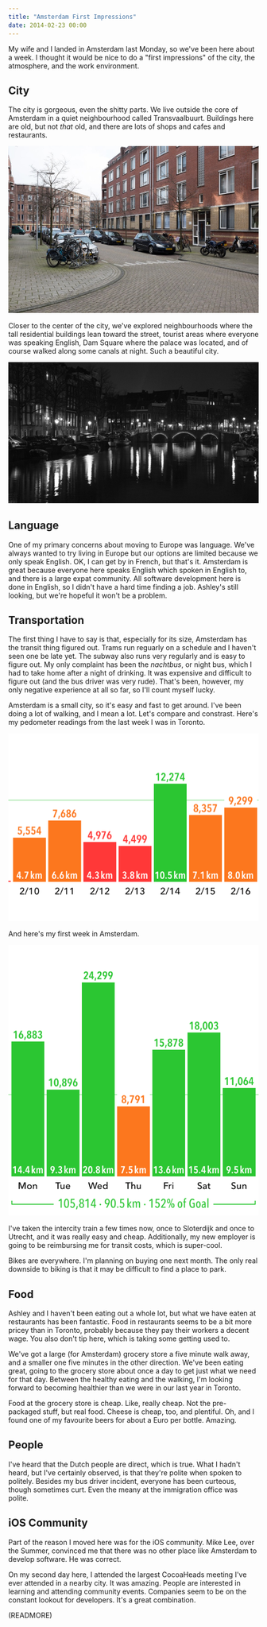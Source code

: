 ```yaml
---
title: "Amsterdam First Impressions"
date: 2014-02-23 00:00
---
```


My wife and I landed in Amsterdam last Monday, so we've been here about a week. I thought it would be nice to do a "first impressions" of the city, the atmosphere, and the work environment.

## City

The city is gorgeous, even the shitty parts. We live outside the core of Amsterdam in a quiet neighbourhood called Transvaalbuurt. Buildings here are old, but not _that_ old, and there are lots of shops and cafes and restaurants.

 ![](/img/import/blog/amsterdam-first-impressions/83A5012C605349E2A28FC243FC51BE65.jpg)

Closer to the center of the city, we've explored neighbourhoods where the tall residential buildings lean toward the street, tourist areas where everyone was speaking English, Dam Square where the palace was located, and of course walked along some canals at night. Such a beautiful city.

 ![](/img/import/blog/amsterdam-first-impressions/BDF72123328044B68074DA57F494B8D2.jpg)
## Language

One of my primary concerns about moving to Europe was language. We've always wanted to try living in Europe but our options are limited because we only speak English. OK, I can get by in French, but that's it. Amsterdam is great because everyone here speaks English which spoken in English to, and there is a large expat community. All software development here is done in English, so I didn't have a hard time finding a job. Ashley's still looking, but we're hopeful it won't be a problem.

## Transportation

The first thing I have to say is that, especially for its size, Amsterdam has the transit thing figured out. Trams run reguarly on a schedule and I haven't seen one be late yet. The subway also runs very regularly and is easy to figure out. My only complaint has been the _nachtbus_, or night bus, which I had to take home after a night of drinking. It was expensive and difficult to figure out (and the bus driver was very rude). That's been, however, my only negative experience at all so far, so I'll count myself lucky.

Amsterdam is a small city, so it's easy and fast to get around. I've been doing a lot of walking, and I mean a lot. Let's compare and constrast. Here's my pedometer readings from the last week I was in Toronto.

 ![](/img/import/blog/amsterdam-first-impressions/71160FEEB0E644A6BDAB8D148E07419A.gif)

And here's my first week in Amsterdam.

 ![](/img/import/blog/amsterdam-first-impressions/BD046938ADFF4E5382CA7BC4C2035BD5.gif)

I've taken the intercity train a few times now, once to Sloterdijk and once to Utrecht, and it was really easy and cheap. Additionally, my new employer is going to be reimbursing me for transit costs, which is super-cool.

Bikes are everywhere. I'm planning on buying one next month. The only real downside to biking is that it may be difficult to find a place to park.

## Food

Ashley and I haven't been eating out a whole lot, but what we have eaten at restaurants has been fantastic. Food in restaurants seems to be a bit more pricey than in Toronto, probably because they pay their workers a decent wage. You also don't tip here, which is taking some getting used to.

We've got a large (for Amsterdam) grocery store a five minute walk away, and a smaller one five minutes in the other direction. We've been eating great, going to the grocery store about once a day to get just what we need for that day. Between the healthy eating and the walking, I'm looking forward to becoming healthier than we were in our last year in Toronto.

Food at the grocery store is cheap. Like, really cheap. Not the pre-packaged stuff, but real food. Cheese is cheap, too, and plentiful. Oh, and I found one of my favourite beers for about a Euro per bottle. Amazing.

## People

I've heard that the Dutch people are direct, which is true. What I hadn't heard, but I've certainly observed, is that they're polite when spoken to politely. Besides my bus driver incident, everyone has been curteous, though sometimes curt. Even the meany at the immigration office was polite.

## iOS Community

Part of the reason I moved here was for the iOS community. Mike Lee, over the Summer, convinced me that there was no other place like Amsterdam to develop software. He was correct.

On my second day here, I attended the largest CocoaHeads meeting I've ever attended in a nearby city. It was amazing. People are interested in learning and attending community events. Companies seem to be on the constant lookout for developers. It's a great combination.

(READMORE)
